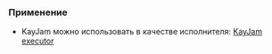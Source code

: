 ### Применение

- KayJam можно использовать в качестве исполнителя:
    [KayJam executor](https://github.com/KayJamLang/executor)